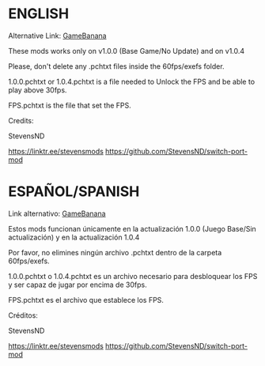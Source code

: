 # ENGLISH

Alternative Link: [GameBanana](https://gamebanana.com/mods/487220)

These mods works only on v1.0.0 (Base Game/No Update) and on v1.0.4

Please, don't delete any .pchtxt files inside the 60fps/exefs folder.

1.0.0.pchtxt or 1.0.4.pchtxt is a file needed to Unlock the FPS and be able to play above 30fps.

FPS.pchtxt is the file that set the FPS.

Credits:

StevensND

https://linktr.ee/stevensmods
https://github.com/StevensND/switch-port-mod


# ESPAÑOL/SPANISH

Link alternativo: [GameBanana](https://gamebanana.com/mods/487220)

Estos mods funcionan únicamente en la actualización 1.0.0 (Juego Base/Sin actualización) y en la actualización 1.0.4

Por favor, no elimines ningún archivo .pchtxt dentro de la carpeta 60fps/exefs.

1.0.0.pchtxt o 1.0.4.pchtxt es un archivo necesario para desbloquear los FPS y ser capaz de jugar por encima de 30fps.

FPS.pchtxt es el archivo que establece los FPS.

Créditos:

StevensND

https://linktr.ee/stevensmods
https://github.com/StevensND/switch-port-mod